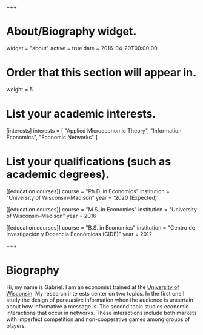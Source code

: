 +++
# About/Biography widget.
widget = "about"
active = true
date = 2016-04-20T00:00:00

# Order that this section will appear in.
weight = 5

# List your academic interests.
[interests]
  interests = [
    "Applied Microeconomic Theory",
    "Information Economics",
    "Economic Networks"
  ]

# List your qualifications (such as academic degrees).
[[education.courses]]
  course = "Ph.D. in Economics"
  institution = "University of Wisconsin-Madison"
  year = '2020 (Expected)'

[[education.courses]]
  course = "M.S. in Economics"
  institution = "University of Wisconsin-Madison"
  year = 2016

[[education.courses]]
  course = "B.S. in Economics"
  institution = "Centro de Investigación y Docencia Económicas (CIDE)"
  year = 2012
 
+++


# Biography

Hi, my name is Gabriel. I am an economist trained at the [University of Wisconsin](https://econ.wisc.edu/doctoral/job-market-candidates/). My research interests center on two topics. In the first one I study the design of persuasive information when the audience is uncertain about how informative a message is. The second topic studies economic interactions that occur in networks. These interactions include both markets with imperfect competition and non-cooperative games among groups of players.




